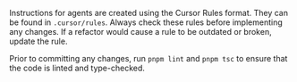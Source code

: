 Instructions for agents are created using the Cursor Rules format. They can be found in `.cursor/rules`. Always check these rules before implementing any changes. If a refactor would cause a rule to be outdated or broken, update the rule.

Prior to committing any changes, run `pnpm lint` and `pnpm tsc` to ensure that the code is linted and type-checked.
